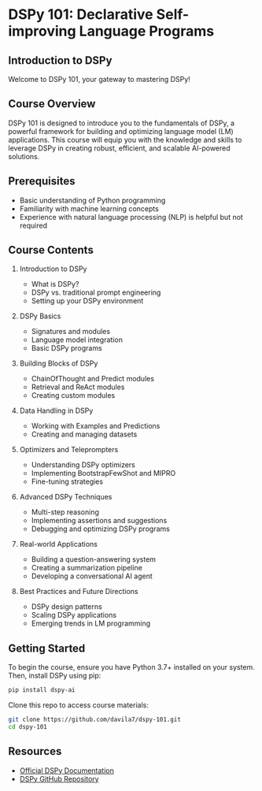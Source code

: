 # DSPy 101: Declarative Self-improving Language Programs

## Introduction to DSPy

Welcome to DSPy 101, your gateway to mastering DSPy!

## Course Overview

DSPy 101 is designed to introduce you to the fundamentals of DSPy, a powerful framework for building and optimizing language model (LM) applications. This course will equip you with the knowledge and skills to leverage DSPy in creating robust, efficient, and scalable AI-powered solutions.

## Prerequisites

- Basic understanding of Python programming
- Familiarity with machine learning concepts
- Experience with natural language processing (NLP) is helpful but not required

## Course Contents

1. Introduction to DSPy
   - What is DSPy?
   - DSPy vs. traditional prompt engineering
   - Setting up your DSPy environment

2. DSPy Basics
   - Signatures and modules
   - Language model integration
   - Basic DSPy programs

3. Building Blocks of DSPy
   - ChainOfThought and Predict modules
   - Retrieval and ReAct modules
   - Creating custom modules

4. Data Handling in DSPy
   - Working with Examples and Predictions
   - Creating and managing datasets

5. Optimizers and Teleprompters
   - Understanding DSPy optimizers
   - Implementing BootstrapFewShot and MIPRO
   - Fine-tuning strategies

6. Advanced DSPy Techniques
   - Multi-step reasoning
   - Implementing assertions and suggestions
   - Debugging and optimizing DSPy programs

7. Real-world Applications
   - Building a question-answering system
   - Creating a summarization pipeline
   - Developing a conversational AI agent

8. Best Practices and Future Directions
   - DSPy design patterns
   - Scaling DSPy applications
   - Emerging trends in LM programming

## Getting Started

To begin the course, ensure you have Python 3.7+ installed on your system. Then, install DSPy using pip:

```bash
pip install dspy-ai
```

Clone this repo to access course materials:

```bash
git clone https://github.com/davila7/dspy-101.git
cd dspy-101
```

## Resources

- [Official DSPy Documentation](https://dspy-docs.vercel.app/)
- [DSPy GitHub Repository](https://github.com/stanfordnlp/dspy)
